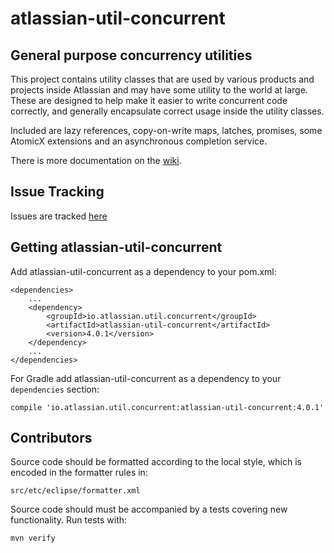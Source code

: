 # atlassian-util-concurrent

## General purpose concurrency utilities

This project contains utility classes that are used by various products and projects inside
Atlassian and may have some utility to the world at large. These are designed to help make
it easier to write concurrent code correctly, and generally encapsulate correct usage inside
the utility classes.

Included are lazy references, copy-on-write maps, latches, promises, some AtomicX extensions
and an asynchronous completion service.

There is more documentation on the [wiki](https://bitbucket.org/atlassian/atlassian-util-concurrent/wiki/Home).

## Issue Tracking

Issues are tracked [here](https://bitbucket.org/atlassian/atlassian-util-concurrent/issues?status=new&status=open)


## Getting atlassian-util-concurrent

Add atlassian-util-concurrent as a dependency to your pom.xml:

    <dependencies>
        ...
        <dependency>
            <groupId>io.atlassian.util.concurrent</groupId>
            <artifactId>atlassian-util-concurrent</artifactId>
            <version>4.0.1</version>
        </dependency>
        ...
    </dependencies>

For Gradle add atlassian-util-concurrent as a dependency to your `dependencies` section:

    compile 'io.atlassian.util.concurrent:atlassian-util-concurrent:4.0.1'

## Contributors

Source code should be formatted according to the local style, which is encoded in the formatter
rules in:

    src/etc/eclipse/formatter.xml

Source code should must be accompanied by a tests covering new functionality. Run tests with:

    mvn verify
